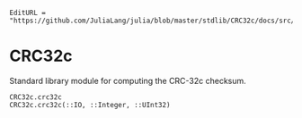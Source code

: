 ```@meta
EditURL = "https://github.com/JuliaLang/julia/blob/master/stdlib/CRC32c/docs/src/index.md"
```

# CRC32c

Standard library module for computing the CRC-32c checksum.

```@docs
CRC32c.crc32c
CRC32c.crc32c(::IO, ::Integer, ::UInt32)
```

